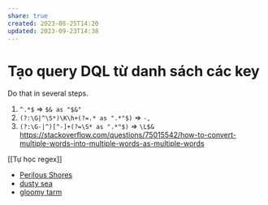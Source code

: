 ```yaml
---
share: true
created: 2023-08-25T14:20
updated: 2023-09-23T14:38
---
```

# Tạo query DQL từ danh sách các key
Do that in several steps. 
1) `^.*$` ⇒ `$& as "$&"`
2) `(?:\G|^\S*)\K\h+(?=.* as ".*"$)` ⇒ `-,`
3)  `(?:\G-|^)[^-]+(?=\S* as ".*"$)` ⇒ `\L$&`
https://stackoverflow.com/questions/75015542/how-to-convert-multiple-words-into-multiple-words-as-multiple-words

[[Tự học regex]]

- [Perilous Shores](https://watabou.github.io/perilous-shores/?seed=2006422892&tags=peninsula,woodland,neutral,perilous&name=Qu%E1%BA%A3%20C%E1%BA%A7u&hexes=1)
- [dusty sea](https://watabou.github.io/perilous-shores/?seed=34941435&tags=bay,chaotic,perilous)
- [gloomy tarm](https://watabou.github.io/perilous-shores/?seed=527587900&tags=lake,highland,wetland,woodland,neutral,perilous)
